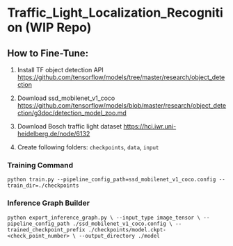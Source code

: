 # Traffic_Light_Localization_Recognition (WIP Repo)

## How to Fine-Tune:
1. Install TF object detection API  https://github.com/tensorflow/models/tree/master/research/object_detection

2. Download ssd_mobilenet_v1_coco https://github.com/tensorflow/models/blob/master/research/object_detection/g3doc/detection_model_zoo.md

3. Download Bosch traffic light dataset https://hci.iwr.uni-heidelberg.de/node/6132

4. Create following folders: `checkpoints`, `data`, `input`

### Training Command
`python train.py --pipeline_config_path=ssd_mobilenet_v1_coco.config --train_dir=./checkpoints`

### Inference Graph Builder
`python export_inference_graph.py \
    --input_type image_tensor \
    --pipeline_config_path ./ssd_mobilenet_v1_coco.config \
    --trained_checkpoint_prefix ./checkpoints/model.ckpt-<check_point_number> \
    --output_directory ./model`
